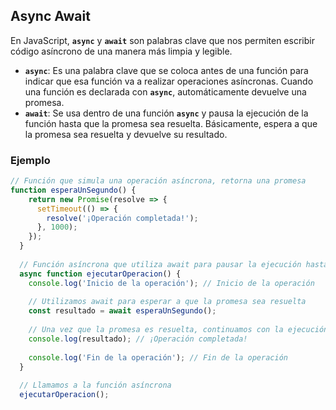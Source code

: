
## Async Await

En JavaScript, **`async`** y **`await`** son palabras clave que nos permiten escribir código asíncrono de una manera más limpia y legible.

- **`async`**: Es una palabra clave que se coloca antes de una función para indicar que esa función va a realizar operaciones asíncronas. Cuando una función es declarada con **`async`**, automáticamente devuelve una promesa.
- **`await`**: Se usa dentro de una función **`async`** y pausa la ejecución de la función hasta que la promesa sea resuelta. Básicamente, espera a que la promesa sea resuelta y devuelve su resultado.

### Ejemplo

```javascript
// Función que simula una operación asíncrona, retorna una promesa
function esperaUnSegundo() {
    return new Promise(resolve => {
      setTimeout(() => {
        resolve('¡Operación completada!');
      }, 1000);
    });
  }
  
  // Función asíncrona que utiliza await para pausar la ejecución hasta que la promesa sea resuelta
  async function ejecutarOperacion() {
    console.log('Inicio de la operación'); // Inicio de la operación
    
    // Utilizamos await para esperar a que la promesa sea resuelta
    const resultado = await esperaUnSegundo();
    
    // Una vez que la promesa es resuelta, continuamos con la ejecución
    console.log(resultado); // ¡Operación completada!
    
    console.log('Fin de la operación'); // Fin de la operación
  }
  
  // Llamamos a la función asíncrona
  ejecutarOperacion();
```